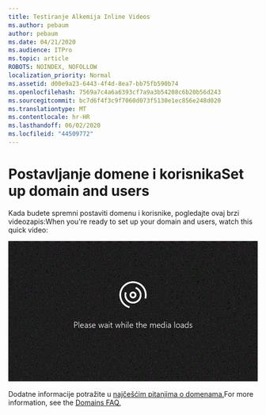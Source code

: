 ```yaml
---
title: Testiranje Alkemija Inline Videos
ms.author: pebaum
author: pebaum
ms.date: 04/21/2020
ms.audience: ITPro
ms.topic: article
ROBOTS: NOINDEX, NOFOLLOW
localization_priority: Normal
ms.assetid: d00e9a23-6443-4f4d-8ea7-bb75fb590b74
ms.openlocfilehash: 7569a7c4a6a6393cf7a9a3b54208c6b20b56d243
ms.sourcegitcommit: bc7d6f4f3c9f7060d073f5130e1ec856e248d020
ms.translationtype: MT
ms.contentlocale: hr-HR
ms.lasthandoff: 06/02/2020
ms.locfileid: "44509772"
---
```

# <a name="set-up-domain-and-users"></a><span data-ttu-id="c823d-102">Postavljanje domene i korisnika</span><span class="sxs-lookup"><span data-stu-id="c823d-102">Set up domain and users</span></span>

<span data-ttu-id="c823d-103">Kada budete spremni postaviti domenu i korisnike, pogledajte ovaj brzi videozapis:</span><span class="sxs-lookup"><span data-stu-id="c823d-103">When you're ready to set up your domain and users, watch this quick video:</span></span>
  
![Vaš preglednik ne podržava videozapis.](media/MSN_Video_Widget.gif)
  
<span data-ttu-id="c823d-106">Dodatne informacije potražite u [najčešćim pitanjima o domenama.](https://docs.microsoft.com/microsoft-365/admin/setup/domains-faq)</span><span class="sxs-lookup"><span data-stu-id="c823d-106">For more information, see the [Domains FAQ.](https://docs.microsoft.com/microsoft-365/admin/setup/domains-faq)</span></span>